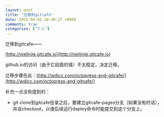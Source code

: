 ```yaml
---
layout: post
title: "迁移到gitcafe"
date: 2015-04-02 10:48:27 +0800
comments: true
categories: ["个人"]
---
```


迁移到gitcafe——  

[http://nielinjie.gitcafe.io](http://nielinjie.gitcafe.io)


<!-- more -->

github.io的访问（由于它前面的墙）不太稳定，决定迁移。

迁移步骤在此：[http://wdicc.com/octopress-and-gitcafe/](http://wdicc.com/octopress-and-gitcafe/)

补充一点没有提到的：

* git clone到gitcafe目录之后，要建立gitcafe-pages分支（如果没有的话），并且checkout，以便后续运行deploy命令时能提交到这个分支上。
